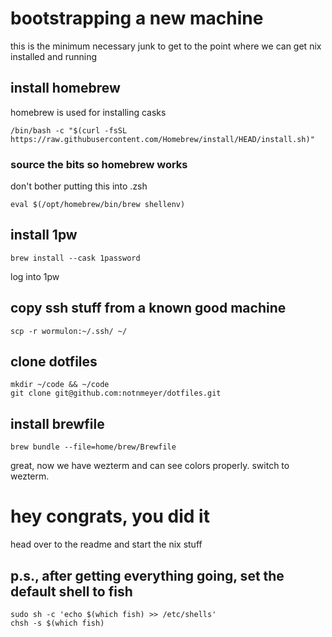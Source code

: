 # bootstrapping a new machine

this is the minimum necessary junk to get to the point where we can get nix installed and running

## install homebrew

homebrew is used for installing casks

`/bin/bash -c "$(curl -fsSL https://raw.githubusercontent.com/Homebrew/install/HEAD/install.sh)"`

### source the bits so homebrew works

don't bother putting this into .zsh

`eval $(/opt/homebrew/bin/brew shellenv)`

## install 1pw

`brew install --cask 1password`

log into 1pw

## copy ssh stuff from a known good machine

`scp -r wormulon:~/.ssh/ ~/`

## clone dotfiles
```
mkdir ~/code && ~/code
git clone git@github.com:notnmeyer/dotfiles.git
```

## install brewfile
`brew bundle --file=home/brew/Brewfile`

great, now we have wezterm and can see colors properly. switch to wezterm.

# hey congrats, you did it

head over to the readme and start the nix stuff

## p.s., after getting everything going, set the default shell to fish

```
sudo sh -c 'echo $(which fish) >> /etc/shells'
chsh -s $(which fish)
```
